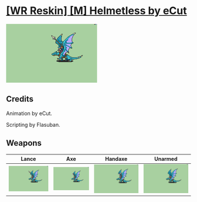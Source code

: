 # [\[WR Reskin\] \[M\] Helmetless by eCut](./)

<img src="./2.%20Lance/Lance_000.png" alt="[WR Reskin] [M] Helmetless by eCut standing" />

## Credits

Animation by eCut.

Scripting by Flasuban.

## Weapons


|Lance |Axe |Handaxe |Unarmed |
|  :---: | :---: | :---: | :---: |
| <img alt="Lance animation" src="./2.%20Lance/Lance.gif" /> | <img alt="Axe animation" src="./3.%20Axe/Axe.gif" /> | <img alt="Handaxe animation" src="./4.%20Handaxe/Handaxe.gif" /> | <img alt="Unarmed animation" src="./8.%20Unarmed/Unarmed.gif" /> |
